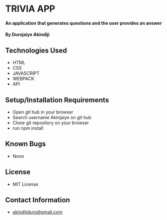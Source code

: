 # TRIVIA APP

#### An application that generates questions and the user provides an answer

#### By Durojaiye Akindiji

## Technologies Used

* HTML
* CSS
* JAVASCRIPT
* WEBPACK
* API



## Setup/Installation Requirements

* Open git hub in your browser
* Search username Akinjaiye on git hub
* Clone git repository on your browser
* run npm install


## Known Bugs

* None


## License
* MIT License

## Contact Information
* akindijiduro@gmail.com